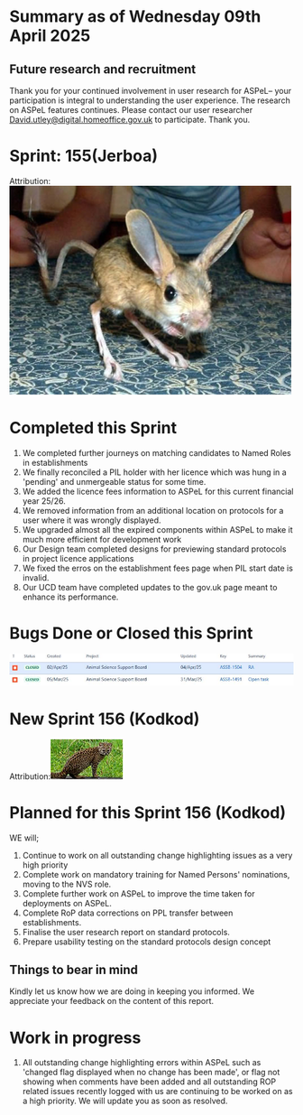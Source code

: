 # Summary as of Wednesday 09th April 2025



## Future research and recruitment 

Thank you for your continued involvement in user research for ASPeL– your participation is integral to understanding the user experience. The research on ASPeL features continues. Please contact our user researcher David.utley@digital.homeoffice.gov.uk to participate. Thank you.  
 
# Sprint: 155(Jerboa)









Attribution:![Syt55, Public domain, via Wikimedia Commons](graphs/Jerboa.jpg)


# Completed this Sprint

1) We completed further journeys on matching candidates to Named Roles in establishments
2) We finally reconciled a PIL holder with her licence which was hung in a 'pending' and unmergeable status for some time.
3) We added the licence fees information to ASPeL for this current financial year 25/26.
4) We removed information from an additional location on protocols for a user where it was wrongly displayed.
5) We upgraded almost all the expired components within ASPeL to make it much more efficient for development work
6) Our Design team completed designs for previewing standard protocols in project licence applications
7) We fixed the erros on the establishment fees page when PIL start date is invalid.
8) Our UCD team have completed updates to the gov.uk page meant to enhance its performance.




# Bugs Done or Closed this Sprint
![bugs fixed 09042025](bugs090425.JPG)


 














# New Sprint 156 (Kodkod)














Attribution:![Mauro Tammone, CC BY 3.0 <https://creativecommons.org/licenses/by/3.0>, via Wikimedia Commons](graphs/kodkod.jpeg)



# Planned for this Sprint 156 (Kodkod)
WE will;

1) Continue to work on all outstanding change highlighting issues as a very high priority
2) Complete work on mandatory training for Named Persons' nominations, moving to the NVS role.
3) Complete further work on ASPeL to improve the time taken for deployments on ASPeL.
4) Complete RoP data corrections on PPL transfer between establishments.
5) Finalise the user research report on standard protocols.
6) Prepare usability testing on the standard protocols design concept
   
   

   

## Things to bear in mind
Kindly let us know how we are doing in keeping you informed. We appreciate your feedback on the content of this report. 


# Work in progress
1) All outstanding change highlighting errors within ASPeL such as 'changed flag displayed when no change has been made', or flag not showing when comments have been added and all outstanding ROP related issues recently logged with us are continuing to be worked on as a high priority. We will update you as soon as resolved. 
